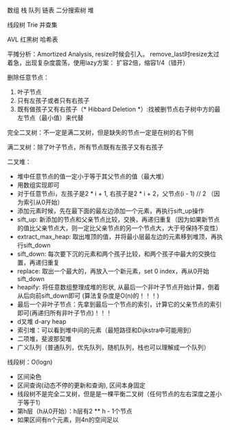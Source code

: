 数组
栈
队列
链表
二分搜索树
堆

线段树
Trie
并查集

AVL
红黑树
哈希表

平摊分析：Amortized Analysis, resize时候会引入。
remove_last时resize太过着急，出现复杂度震荡，使用lazy方案：
扩容2倍，缩容1/4（错开）

删除任意节点：
1. 叶子节点
2. 只有左孩子或者只有右孩子
3. 既有做孩子又有右孩子（* Hibbard Deletion *）:找被删节点右子树中方的最左节点（最小值）来代替

完全二叉树：不一定是满二叉树，但是缺失的节点一定是在树的右下侧

满二叉树：除了叶子节点，所有节点既有左孩子又有右孩子

二叉堆：
- 堆中任意节点的值一定小于等于其父节点的值（最大堆）
- 用数组实现即可
- 对于任意节点i，左孩子是2 * i + 1, 右孩子是2 * i + 2，父节点(i - 1) // 2 （因为索引从0开始）
- 添加元素时候，先在最下面的最左边添加一个元素，再执行sift_up操作
- sift_up: 新添加的节点和父亲节点比较，交换，再递归重复（因为如果新节点的值比父亲节点大，则一定比父亲节点的另一个节点大，大于号保持不变性）
- extract_max_heap: 取出堆顶的值，并将最小层最左边的元素移到堆顶，再执行sift_down
- sift_down: 每次要下沉的元素和两个孩子比较，和两个孩子中最大的交换位置，再递归重复
- replace: 取出一个最大的，再放入一个新元素，set 0 index，再从0开始sift_down
- heapify: 将任意数组整理成堆的形状, 从最后一个非叶子节点开始计算，倒着从后向前sift_down即可 (算法复杂度是O(n)的！！！)
- 最后一个非叶子节点：先拿到最后一个节点的索引，计算它的父亲节点的索引即可(再递归所有非叶子节点)！！！
- d叉堆 d-ary heap
- 索引堆：可以看到堆中间的元素（最短路径和Dijkstra中可能用到）
- 二项堆，斐波那契堆
- 广义队列（普通队列，优先队列，随机队列，栈也可以理解成一个队列）

线段树：O(logn)
- 区间染色
- 区间查询(动态不停的更新和查询), 区间本身固定
- 线段树不是完全二叉树，但是是一棵平衡二叉树（任何节点的左右深度之差小于等于1）
- 第h层（h从0开始）：h层有2 ** h - 1个节点
- 如果区间有n个元素，则4n的空间足以